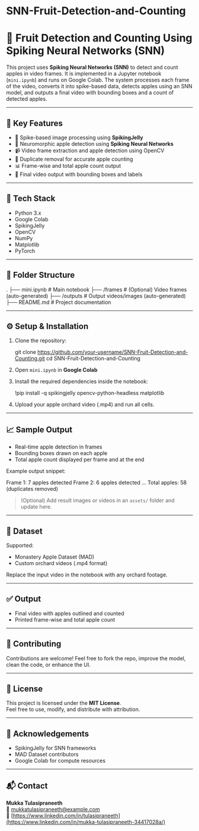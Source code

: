 # SNN-Fruit-Detection-and-Counting

# 🍎 Fruit Detection and Counting Using Spiking Neural Networks (SNN)

This project uses **Spiking Neural Networks (SNN)** to detect and count apples in video frames. It is implemented in a Jupyter notebook (`mini.ipynb`) and runs on Google Colab. The system processes each frame of the video, converts it into spike-based data, detects apples using an SNN model, and outputs a final video with bounding boxes and a count of detected apples.

---

## 🧠 Key Features

- 🧩 Spike-based image processing using **SpikingJelly**
- 🧠 Neuromorphic apple detection using **Spiking Neural Networks**
- 📹 Video frame extraction and apple detection using OpenCV
- 🧮 Duplicate removal for accurate apple counting
- 📊 Frame-wise and total apple count output
- 💾 Final video output with bounding boxes and labels

---

## 🚀 Tech Stack

- Python 3.x
- Google Colab
- SpikingJelly
- OpenCV
- NumPy
- Matplotlib
- PyTorch

---

## 📁 Folder Structure

.
├── mini.ipynb          # Main notebook
├── /frames             # (Optional) Video frames (auto-generated)
├── /outputs            # Output videos/images (auto-generated)
├── README.md           # Project documentation

---

## ⚙️ Setup & Installation

1. Clone the repository:

   git clone https://github.com/your-username/SNN-Fruit-Detection-and-Counting.git
   cd SNN-Fruit-Detection-and-Counting

2. Open `mini.ipynb` in **Google Colab**

3. Install the required dependencies inside the notebook:

   !pip install -q spikingjelly opencv-python-headless matplotlib

4. Upload your apple orchard video (.mp4) and run all cells.

---

## 📈 Sample Output

- Real-time apple detection in frames
- Bounding boxes drawn on each apple
- Total apple count displayed per frame and at the end

Example output snippet:

   Frame 1: 7 apples detected
   Frame 2: 6 apples detected
   ...
   Total apples: 58 (duplicates removed)

> (Optional) Add result images or videos in an `assets/` folder and update here.

---

## 📌 Dataset

Supported:
- Monastery Apple Dataset (MAD)
- Custom orchard videos (.mp4 format)

Replace the input video in the notebook with any orchard footage.

---

## ✅ Output

- Final video with apples outlined and counted
- Printed frame-wise and total apple count

---

## 🤝 Contributing

Contributions are welcome! Feel free to fork the repo, improve the model, clean the code, or enhance the UI.

---

## 📜 License

This project is licensed under the **MIT License**.  
Feel free to use, modify, and distribute with attribution.

---

## 🙏 Acknowledgements

- SpikingJelly for SNN frameworks
- MAD Dataset contributors
- Google Colab for compute resources

---

## 📬 Contact

**Mukka Tulasipraneeth**  
📧 mukkatulasipraneeth@example.com  
🔗 [https://www.linkedin.com/in/tulasipraneeth](https://www.linkedin.com/in/mukka-tulasipraneeth-34417028a/)

